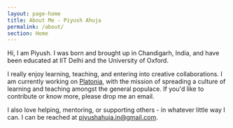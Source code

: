 ```yaml
---
layout: page-home
title: About Me - Piyush Ahuja
permalink: /about/
section: Home
---
```


<!-- <img class='inset right' src='/1.jpg' title='Piyush Ahuja' width='100px'  />  -->

Hi, I am Piyush. I was born and brought up in Chandigarh, India, and have been educated at IIT Delhi and the University of Oxford. 

I really enjoy learning, teaching, and entering into creative collaborations.  I am currently working on [Platonia](http://platonia.io/), with the mission of spreading a culture of learning and teaching amongst the general populace.   If you'd like to contribute or know more, please drop me an email.  

I also love helping, mentoring, or supporting others - in whatever little way I can. I can be reached at piyushahuja.in@gmail.com.






<!--We are a family of four - Dad, the head of the house, Mother Mathematics and the two of us, the offsprings -  Philosophy and Economics. Dad is a lazy academic, while Mom is a working professional. She goes by the name of Computer Science in corporate circles, and is the best damn person in the whole world.

We also have a half-sister, Little Literature, who's a result of an adulterous affair Dad had with Lady Language in his IIT Delhi days. We had to move to Oxford after that, but Dad, being the man that he is, took responsibility for Little Literature and brough her along. Sometimes we feel that he loves her more than us. 

 -->